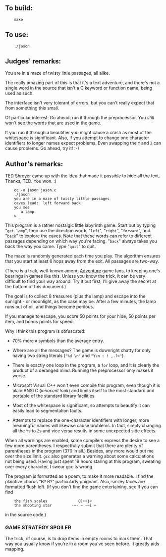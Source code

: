 ## To build:

```<!---sh-->
    make
```


## To use:

```<!---sh-->
    ./jason
```


## Judges' remarks:

You are in a maze of twisty little passages, all alike.

The really amazing part of this is that it's a text adventure, and there's
not a single word in the source that isn't a C keyword or function name,
being used as such.

The interface isn't very tolerant of errors, but you can't really
expect that from something this small.

Of particular interest:  Go ahead, run it through the preprocessor.  You
*still* won't see the words that are used in the game.

If you run it through a beautifier you might cause a crash as most of the
whitespace is significant. Also, if you attempt to change one character
identifiers to longer names expect problems. Even swapping the `Y` and `Z` can
cause problems. Go ahead, try it! :-)


## Author's remarks:

TED Shroyer came up with the idea that made it possible to hide all
the text.  Thanks, TED.  You won.  :)

```<!---sh-->
    cc -o jason jason.c
    ./jason
    you are in a maze of twisty little passages
    caves lead:  left forward back
    you see
       a lamp
    > _
```

This program is a rather nostalgic little labyrinth game.  Start
out by typing "`get lamp`", then use the direction words "`left`",
"`right`", "`forward`", and "`back`" to explore the caves.  Note that
these words can refer to different passages depending on which way
you're facing.  "`back`" always takes you back the way you came.
Type "`quit`" to quit.

The maze is randomly generated each time you play.  The algorithm
ensures that you start at least 6 hops away from the exit.  All
passages are two-way.

(There is a trick, well-known among
[Adventure](https://en.wikipedia.org/wiki/Colossal_Cave_Adventure) game fans, to
keeping one's bearings in games like this.  Unless you know the
trick, it can be very difficult to find your way around.  Try it
out first; I'll give away the secret at the bottom of this
document.)

The goal is to collect 8 treasures (plus the lamp) and escape into
the sunlight - or moonlight, as the case may be.  After a few
minutes, the lamp runs out of oil, and things become perilous.

If you manage to escape, you score 50 points for your hide, 50
points per item, and bonus points for speed.

Why I think this program is obfuscated:

* 70% more `#` symbols than the average entry.

* Where are all the messages?  The game is downright chatty for
  only having two string literals (`"%d \n"` and `"Y\n : ! ,.?>"`).

* There is exactly one loop in the program, a `for` loop, and it is
  clearly the product of a deranged mind.  Running the
  preprocessor only makes it worse.

* Microsoft Visual C++ won't even compile this program, even
  though it is plain ANSI C (*innocent look*) and limits itself to
  the most standard and portable of the standard library
  facilities.

* Most of the whitespace is significant, so attempts to
  beautify it can easily lead to segmentation faults.

* Attempts to replace the one-character identifiers with longer,
  more meaningful names will likewise cause problems.  In fact,
  simply changing all the `Y`s to `Z`s and vice versa results in
  some unexpected side effects.

When all warnings are enabled, some compilers express the desire
to see a few more parentheses.  I respectfully submit that there are
plenty of parentheses in the program (370 in all.)  Besides, any
more would put me over the size limit.  `gcc` also generates a
warning about some calculations not being used.  Having just spent
19 hours staring at this program, sweating over every character, I
swear gcc is wrong.

The program is formatted as a poem, to make it more readable.
I find the plaintive chorus "B?  B?" particularly poignant.
Also, smiley faces are formatted flush left.  (If you don't find
the game entertaining, see if you can find

```
    the fish scales              Q)++j<
    the shooting star         -~- ~ -~i +
```

in the source code.)


### GAME STRATEGY SPOILER

The trick, of course, is to drop items in empty rooms to mark them.  That way
you usually know if you're in a room you've seen before.  It greatly aids
mapping.


<!--

    Copyright © 1984-2024 by Landon Curt Noll. All Rights Reserved.

    You are free to share and adapt this file under the terms of this license:

	Creative Commons Attribution-ShareAlike 4.0 International (CC BY-SA 4.0)

    For more information, see:

	https://creativecommons.org/licenses/by-sa/4.0/

-->
